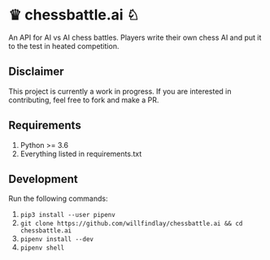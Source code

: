 # ♛ chessbattle.ai ♘
An API for AI vs AI chess battles. Players write their own chess AI and put it to the test in heated competition.

## Disclaimer

This project is currently a work in progress. If you are interested in contributing, feel free to fork and make a PR.

## Requirements

1. Python >= 3.6
1. Everything listed in requirements.txt

## Development

Run the following commands:

1. `pip3 install --user pipenv`
1. `git clone https://github.com/willfindlay/chessbattle.ai && cd chessbattle.ai`
1. `pipenv install --dev`
1. `pipenv shell`
